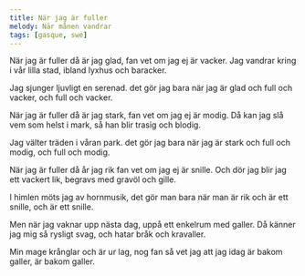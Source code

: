 ```yaml
---
title: När jag är fuller
melody: När månen vandrar
tags: [gasque, swe]
---
```


När jag är fuller då är jag glad,
fan vet om jag ej är vacker.
Jag vandrar kring i vår lilla stad,
ibland lyxhus och baracker.

Jag sjunger ljuvligt en serenad.
det gör jag bara när jag är glad
och full och vacker,
och full och vacker.

När jag är fuller då är jag stark,
fan vet om jag ej är modig.
Då kan jag slå vem som helst i mark,
så han blir trasig och blodig.

Jag välter träden i våran park.
det gör jag bara när jag är stark
och full och modig,
och full och modig.

När jag är fuller då år jag rik
fan vet om jag ej är snille.
Och dör jag blir jag ett vackert lik,
begravs med gravöl och gille.

I himlen möts jag av hornmusik,
det gör man bara när man är rik
och är ett snille,
och är ett snille.

Men när jag vaknar upp nästa dag,
uppå ett enkelrum med galler.
Då känner jag mig så rysligt svag,
och hatar bråk och kravaller.

Min mage krånglar och är ur lag,
nog fan så vet jag att jag idag
är bakom galler,
är bakom galler.
